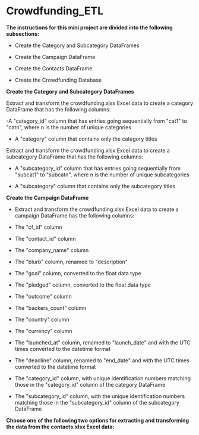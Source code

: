 # Crowdfunding_ETL
**The instructions for this mini project are divided into the following subsections:**

- Create the Category and Subcategory DataFrames

* Create the Campaign DataFrame

+ Create the Contacts DataFrame

- Create the Crowdfunding Database

**Create the Category and Subcategory DataFrames**

Extract and transform the crowdfunding.xlsx Excel data to create a category DataFrame that has the following columns:

 -A "category_id" column that has entries going sequentially from "cat1" to "catn", where n is the number of unique categories

 * A "category" column that contains only the category titles

Extract and transform the crowdfunding.xlsx Excel data to create a subcategory DataFrame that has the following columns:

  - A "subcategory_id" column that has entries going sequentially from "subcat1" to "subcatn", where n is the number of unique subcategories

 * A "subcategory" column that contains only the subcategory titles

**Create the Campaign DataFrame**

 - Extract and transform the crowdfunding.xlsx Excel data to create a campaign DataFrame has the following columns:

* The "cf_id" column

+ The "contact_id" column

- The "company_name" column

* The "blurb" column, renamed to "description"

+ The "goal" column, converted to the float data type

- The "pledged" column, converted to the float data type

* The "outcome" column

+ The "backers_count" column

- The "country" column

* The "currency" column

+ The "launched_at" column, renamed to "launch_date" and with the UTC times converted to the datetime format

- The "deadline" column, renamed to "end_date" and with the UTC times converted to the datetime format

* The "category_id" column, with unique identification numbers matching those in the "category_id" column of the category DataFrame

+ The "subcategory_id" column, with the unique identification numbers matching those in the "subcategory_id" column of the subcategory DataFrame

**Choose one of the following two options for extracting and transforming the data from the contacts.xlsx Excel data:**



